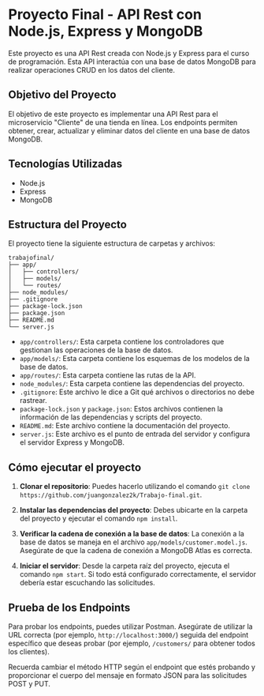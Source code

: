 # Proyecto Final - API Rest con Node.js, Express y MongoDB

Este proyecto es una API Rest creada con Node.js y Express para el curso de programación. Esta API interactúa con una base de datos MongoDB para realizar operaciones CRUD en los datos del cliente.

## Objetivo del Proyecto

El objetivo de este proyecto es implementar una API Rest para el microservicio "Cliente" de una tienda en línea. Los endpoints permiten obtener, crear, actualizar y eliminar datos del cliente en una base de datos MongoDB.

## Tecnologías Utilizadas

- Node.js
- Express
- MongoDB

## Estructura del Proyecto

El proyecto tiene la siguiente estructura de carpetas y archivos:

```plaintext
trabajofinal/
├── app/
│   ├── controllers/
│   ├── models/
│   └── routes/
├── node_modules/
├── .gitignore
├── package-lock.json
├── package.json
├── README.md
└── server.js
```

- `app/controllers/`: Esta carpeta contiene los controladores que gestionan las operaciones de la base de datos.
- `app/models/`: Esta carpeta contiene los esquemas de los modelos de la base de datos.
- `app/routes/`: Esta carpeta contiene las rutas de la API.
- `node_modules/`: Esta carpeta contiene las dependencias del proyecto.
- `.gitignore`: Este archivo le dice a Git qué archivos o directorios no debe rastrear.
- `package-lock.json` y `package.json`: Estos archivos contienen la información de las dependencias y scripts del proyecto.
- `README.md`: Este archivo contiene la documentación del proyecto.
- `server.js`: Este archivo es el punto de entrada del servidor y configura el servidor Express y MongoDB.

## Cómo ejecutar el proyecto

1. **Clonar el repositorio**: Puedes hacerlo utilizando el comando `git clone https://github.com/juangonzalez2k/Trabajo-final.git`.

2. **Instalar las dependencias del proyecto**: Debes ubicarte en la carpeta del proyecto y ejecutar el comando `npm install`.

3. **Verificar la cadena de conexión a la base de datos**: La conexión a la base de datos se maneja en el archivo `app/models/customer.model.js`. Asegúrate de que la cadena de conexión a MongoDB Atlas es correcta.

4. **Iniciar el servidor**: Desde la carpeta raíz del proyecto, ejecuta el comando `npm start`. Si todo está configurado correctamente, el servidor debería estar escuchando las solicitudes.

## Prueba de los Endpoints

Para probar los endpoints, puedes utilizar Postman. Asegúrate de utilizar la URL correcta (por ejemplo, `http://localhost:3000/`) seguida del endpoint específico que deseas probar (por ejemplo, `/customers/` para obtener todos los clientes).

Recuerda cambiar el método HTTP según el endpoint que estés probando y proporcionar el cuerpo del mensaje en formato JSON para las solicitudes POST y PUT.
